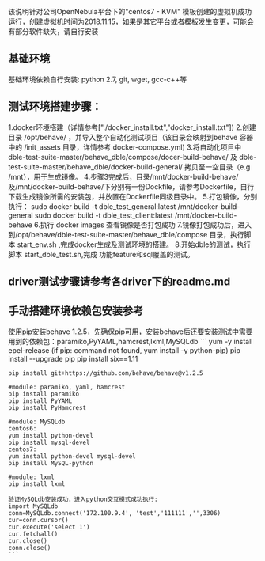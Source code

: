 该说明针对公司OpenNebula平台下的"centos7 - KVM" 模板创建的虚拟机成功运行，创建虚拟机时间为2018.11.15，如果是其它平台或者模板发生变更，可能会有部分软件缺失，请自行安装

## 基础环境

基础环境依赖自行安装: python 2.7, git, wget, gcc-c++等

## 测试环境搭建步骤：

1.docker环境搭建（详情参考["./docker_install.txt","docker_install.txt"])
2.创建目录 /opt/behave/ ，并导入整个自动化测试项目（该目录会映射到behave 容器中的 /init_assets 目录，详情参考 docker-compose.yml)
3.将自动化项目中 dble-test-suite-master/behave_dble/compose/docer-build-behave/ 及 dble-test-suite-master/behave_dble/docker-build-general/ 拷贝至一空目录（e.g /mnt），用于生成镜像。
4.步骤3完成后，目录/mnt/docker-build-behave/及/mnt/docker-build-behave/下分别有一份Dockfile，请参考Dockerfile，自行下载生成镜像所需的安装包，并放置在Dockerfile同级目录中。
5.打包镜像，分别执行：
  sudo docker build -t dble_test_general:latest /mnt/docker-build-general
  sudo docker build -t dble_test_client:latest /mnt/docker-build-behave
6.执行 docker images 查看镜像是否打包成功
7.镜像打包成功后，进入到/opt/behave/dble-test-suite-master/behave_dble/compose 目录，执行脚本 start_env.sh ,完成docker生成及测试环境的搭建。
8.开始dble的测试，执行脚本 start_dble_test.sh,完成 功能feature和sql覆盖的测试。

## driver测试步骤请参考各driver下的readme.md

## 手动搭建环境依赖包安装参考

使用pip安装behave 1.2.5，先确保pip可用，安装behave后还要安装测试中需要用到的依赖包：paramiko,PyYAML,hamcrest,lxml,MySQLdb
    ```
    yum -y install epel-release
    (if pip: command not found, yum install -y python-pip)
    pip install --upgrade pip
    pip install six==1.11

    pip install git+https://github.com/behave/behave@v1.2.5

    #module: paramiko, yaml, hamcrest
    pip install paramiko
    pip install PyYAML
    pip install PyHamcrest

    #module: MySQLdb
    centos6:
    yum install python-devel
    pip install mysql-devel
    centos7:
    yum install python-devel mysql-devel
    pip install MySQL-python

    #module: lxml
    pip install lxml

    验证MySQLdb安装成功，进入python交互模式成功执行:
    import MySQLdb
    conn=MySQLdb.connect('172.100.9.4', 'test','111111','',3306)
    cur=conn.cursor()
    cur.execute('select 1')
    cur.fetchall()
    cur.close()
    conn.close()
    ```

